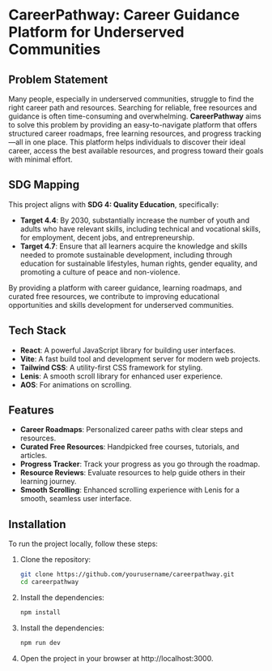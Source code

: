# CareerPathway: Career Guidance Platform for Underserved Communities

## Problem Statement
Many people, especially in underserved communities, struggle to find the right career path and resources. Searching for reliable, free resources and guidance is often time-consuming and overwhelming. **CareerPathway** aims to solve this problem by providing an easy-to-navigate platform that offers structured career roadmaps, free learning resources, and progress tracking—all in one place. This platform helps individuals to discover their ideal career, access the best available resources, and progress toward their goals with minimal effort.

## SDG Mapping
This project aligns with **SDG 4: Quality Education**, specifically:
- **Target 4.4**: By 2030, substantially increase the number of youth and adults who have relevant skills, including technical and vocational skills, for employment, decent jobs, and entrepreneurship.
- **Target 4.7**: Ensure that all learners acquire the knowledge and skills needed to promote sustainable development, including through education for sustainable lifestyles, human rights, gender equality, and promoting a culture of peace and non-violence.

By providing a platform with career guidance, learning roadmaps, and curated free resources, we contribute to improving educational opportunities and skills development for underserved communities.

## Tech Stack
- **React**: A powerful JavaScript library for building user interfaces.
- **Vite**: A fast build tool and development server for modern web projects.
- **Tailwind CSS**: A utility-first CSS framework for styling.
- **Lenis**: A smooth scroll library for enhanced user experience.
-   **AOS**: For animations on scrolling.

## Features
- **Career Roadmaps**: Personalized career paths with clear steps and resources.
- **Curated Free Resources**: Handpicked free courses, tutorials, and articles.
- **Progress Tracker**: Track your progress as you go through the roadmap.
- **Resource Reviews**: Evaluate resources to help guide others in their learning journey.
- **Smooth Scrolling**: Enhanced scrolling experience with Lenis for a smooth, seamless user interface.

## Installation

To run the project locally, follow these steps:

1. Clone the repository:
   ```bash
   git clone https://github.com/yourusername/careerpathway.git
   cd careerpathway

2. Install the dependencies:
   ```bash
   npm install

3. Install the dependencies:
   ```bash
   npm run dev

4. Open the project in your browser at http://localhost:3000.
